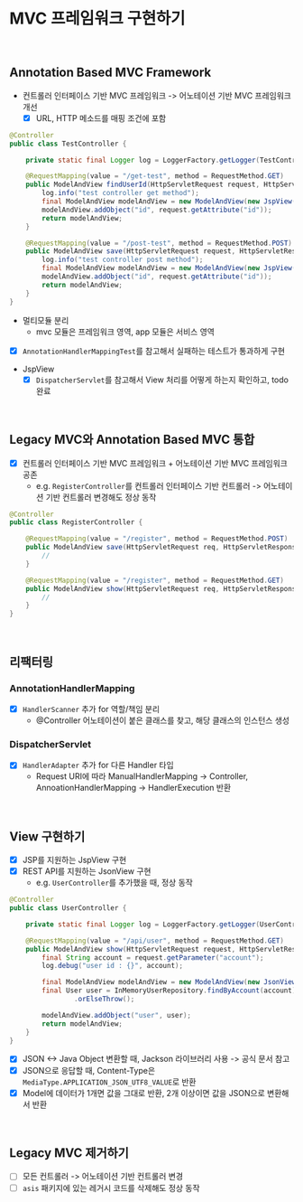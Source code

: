 # MVC 프레임워크 구현하기

<br/>

## Annotation Based MVC Framework

- 컨트롤러 인터페이스 기반 MVC 프레임워크 -> 어노테이션 기반 MVC 프레임워크 개선
    - [x] URL, HTTP 메소드를 매핑 조건에 포함
```java
@Controller
public class TestController {

    private static final Logger log = LoggerFactory.getLogger(TestController.class);

    @RequestMapping(value = "/get-test", method = RequestMethod.GET)
    public ModelAndView findUserId(HttpServletRequest request, HttpServletResponse response) {
        log.info("test controller get method");
        final ModelAndView modelAndView = new ModelAndView(new JspView("/get-test.jsp"));
        modelAndView.addObject("id", request.getAttribute("id"));
        return modelAndView;
    }

    @RequestMapping(value = "/post-test", method = RequestMethod.POST)
    public ModelAndView save(HttpServletRequest request, HttpServletResponse response) {
        log.info("test controller post method");
        final ModelAndView modelAndView = new ModelAndView(new JspView("/post-test.jsp"));
        modelAndView.addObject("id", request.getAttribute("id"));
        return modelAndView;
    }
}
```
- 멀티모듈 분리
    - mvc 모듈은 프레임워크 영역, app 모듈은 서비스 영역
- [x] `AnnotationHandlerMappingTest`를 참고해서 실패하는 테스트가 통과하게 구현
- JspView
    - [x] `DispatcherServlet`를 참고해서 View 처리를 어떻게 하는지 확인하고, todo 완료

<br/>

## Legacy MVC와 Annotation Based MVC 통합

- [x] 컨트롤러 인터페이스 기반 MVC 프레임워크 + 어노테이션 기반 MVC 프레임워크 공존
  - e.g. `RegisterController`를 컨트롤러 인터페이스 기반 컨트롤러 -> 어노테이션 기반 컨트롤러 변경해도 정상 동작
```java
@Controller
public class RegisterController {

    @RequestMapping(value = "/register", method = RequestMethod.POST)
    public ModelAndView save(HttpServletRequest req, HttpServletResponse res) {
        //
    }

    @RequestMapping(value = "/register", method = RequestMethod.GET)
    public ModelAndView show(HttpServletRequest req, HttpServletResponse res) {
        //
    }
}
```

<br/>

## 리팩터링
### AnnotationHandlerMapping
- [x] `HandlerScanner` 추가 for 역할/책임 분리
  - @Controller 어노테이션이 붙은 클래스를 찾고, 해당 클래스의 인스턴스 생성

### DispatcherServlet
- [x] `HandlerAdapter` 추가 for 다른 Handler 타입
  - Request URI에 따라 ManualHandlerMapping -> Controller, AnnoationHandlerMapping -> HandlerExecution 반환  

<br/>

## View 구현하기
- [x] JSP를 지원하는 JspView 구현
- [x] REST API를 지원하는 JsonView 구현
  - e.g. `UserController`를 추가했을 때, 정상 동작
```java
@Controller
public class UserController {

    private static final Logger log = LoggerFactory.getLogger(UserController.class);

    @RequestMapping(value = "/api/user", method = RequestMethod.GET)
    public ModelAndView show(HttpServletRequest request, HttpServletResponse response) {
        final String account = request.getParameter("account");
        log.debug("user id : {}", account);

        final ModelAndView modelAndView = new ModelAndView(new JsonView());
        final User user = InMemoryUserRepository.findByAccount(account)
                .orElseThrow();

        modelAndView.addObject("user", user);
        return modelAndView;
    }
}
```

- [x] JSON <-> Java Object 변환할 때, Jackson 라이브러리 사용 -> 공식 문서 참고
- [x] JSON으로 응답할 때, Content-Type은 `MediaType.APPLICATION_JSON_UTF8_VALUE`로 반환
- [x] Model에 데이터가 1개면 값을 그대로 반환, 2개 이상이면 값을 JSON으로 변환해서 반환

<br/>

## Legacy MVC 제거하기
- [ ] 모든 컨트롤러 -> 어노테이션 기반 컨트롤러 변경
- [ ] `asis` 패키지에 있는 레거시 코드를 삭제해도 정상 동작
